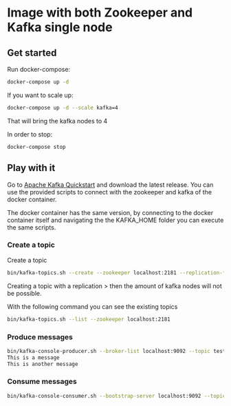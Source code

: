 
# Image with both Zookeeper and Kafka single node



## Get started

Run docker-compose: 
```bash
docker-compose up -d
```


If you want to scale up:
```bash
docker-compose up -d --scale kafka=4
```

That will bring the kafka nodes to 4

In order to stop:
```
docker-compose stop
```


## Play with it

Go to [Apache Kafka Quickstart](https://kafka.apache.org/quickstart) and download the latest release.
You can use the provided scripts to connect with the zookeeper and kafka of the docker container.

The docker container has the same version, by connecting to the docker container itself and navigating the the KAFKA_HOME folder you can execute the same scripts.

### Create a topic
Create a topic
```bash
bin/kafka-topics.sh --create --zookeeper localhost:2181 --replication-factor 1 --partitions 1 --topic test
```

Creating a topic with a replication > then the amount of kafka nodes will not be possible.

With the following command you can see the existing topics
```bash
bin/kafka-topics.sh --list --zookeeper localhost:2181
```


### Produce messages
```bash
bin/kafka-console-producer.sh --broker-list localhost:9092 --topic test
This is a message
This is another message
```
### Consume messages
```bash
bin/kafka-console-consumer.sh --bootstrap-server localhost:9092 --topic test --from-beginning
```
